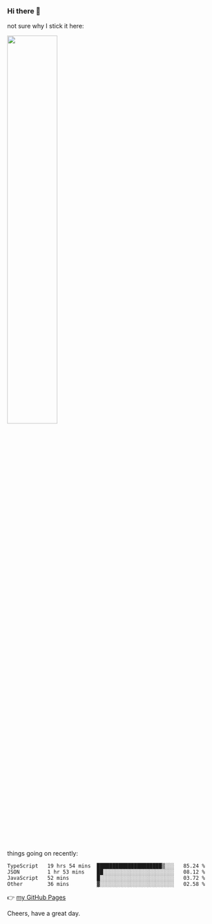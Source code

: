 ### Hi there 👋

not sure why I stick it here:

[<img width="48%" src="https://github-readme-stats.vercel.app/api?username=ykzhukian&show_icons=true&theme=dracula">](https://github.com/anuraghazra/github-readme-stats)


things going on recently:

<!--START_SECTION:waka-->

```text
TypeScript   19 hrs 54 mins  █████████████████████▒░░░   85.24 %
JSON         1 hr 53 mins    ██░░░░░░░░░░░░░░░░░░░░░░░   08.12 %
JavaScript   52 mins         █░░░░░░░░░░░░░░░░░░░░░░░░   03.72 %
Other        36 mins         ▓░░░░░░░░░░░░░░░░░░░░░░░░   02.58 %
```

<!--END_SECTION:waka-->

👉 [my GitHub Pages](https://ykzhukian.github.io)

Cheers, have a great day.

